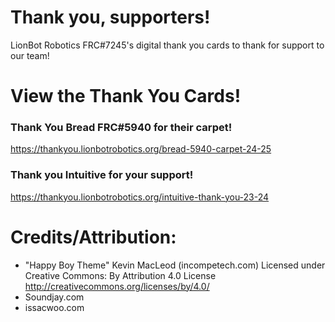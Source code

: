 # Thank you, supporters!
LionBot Robotics FRC#7245's digital thank you cards to thank for support to our team!

# View the Thank You Cards!
### Thank You Bread FRC#5940 for their carpet!
https://thankyou.lionbotrobotics.org/bread-5940-carpet-24-25
### Thank you Intuitive for your support!
https://thankyou.lionbotrobotics.org/intuitive-thank-you-23-24

# Credits/Attribution:
- "Happy Boy Theme" Kevin MacLeod (incompetech.com) Licensed under
   Creative Commons: By Attribution 4.0 License
   http://creativecommons.org/licenses/by/4.0/
- Soundjay.com
- issacwoo.com